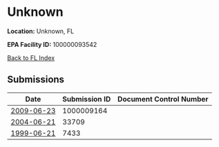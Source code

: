 # Unknown

**Location:** Unknown, FL

**EPA Facility ID:** 100000093542

[Back to FL Index](../../index.md)

## Submissions

| Date | Submission ID | Document Control Number |
|------|--------------|-------------------------|
| [2009-06-23](submissions/1000009164.md) | 1000009164 |  |
| [2004-06-21](submissions/33709.md) | 33709 |  |
| [1999-06-21](submissions/7433.md) | 7433 |  |
